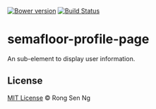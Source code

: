 [![Bower version](https://badge.fury.io/bo/semafloor-profile-page.svg)](https://badge.fury.io/bo/semafloor-profile-page)
[![Build Status](https://travis-ci.org/semafloor/semafloor-profile-page.svg?branch=master)](https://travis-ci.org/semafloor/semafloor-profile-page)

# semafloor-profile-page

An sub-element to display user information.

## License
[MIT License](http://motss.mit-license.org/) © Rong Sen Ng
